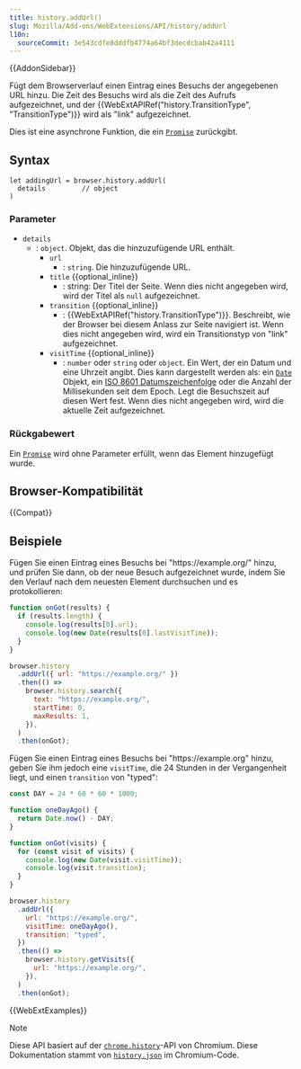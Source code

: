 ```yaml
---
title: history.addUrl()
slug: Mozilla/Add-ons/WebExtensions/API/history/addUrl
l10n:
  sourceCommit: 3e543cdfe8dddfb4774a64bf3decdcbab42a4111
---
```


{{AddonSidebar}}

Fügt dem Browserverlauf einen Eintrag eines Besuchs der angegebenen URL hinzu. Die Zeit des Besuchs wird als die Zeit des Aufrufs aufgezeichnet, und der {{WebExtAPIRef("history.TransitionType", "TransitionType")}} wird als "link" aufgezeichnet.

Dies ist eine asynchrone Funktion, die ein [`Promise`](/de/docs/Web/JavaScript/Reference/Global_Objects/Promise) zurückgibt.

## Syntax

```js-nolint
let addingUrl = browser.history.addUrl(
  details         // object
)
```

### Parameter

- `details`
  - : `object`. Objekt, das die hinzuzufügende URL enthält.
    - `url`
      - : `string`. Die hinzuzufügende URL.
    - `title` {{optional_inline}}
      - : string: Der Titel der Seite. Wenn dies nicht angegeben wird, wird der Titel als `null` aufgezeichnet.
    - `transition` {{optional_inline}}
      - : {{WebExtAPIRef("history.TransitionType")}}. Beschreibt, wie der Browser bei diesem Anlass zur Seite navigiert ist. Wenn dies nicht angegeben wird, wird ein Transitionstyp von "link" aufgezeichnet.
    - `visitTime` {{optional_inline}}
      - : `number` oder `string` oder `object`. Ein Wert, der ein Datum und eine Uhrzeit angibt. Dies kann dargestellt werden als: ein [`Date`](/de/docs/Web/JavaScript/Reference/Global_Objects/Date) Objekt, ein [ISO 8601 Datumszeichenfolge](https://www.iso.org/iso-8601-date-and-time-format.html) oder die Anzahl der Millisekunden seit dem Epoch. Legt die Besuchszeit auf diesen Wert fest. Wenn dies nicht angegeben wird, wird die aktuelle Zeit aufgezeichnet.

### Rückgabewert

Ein [`Promise`](/de/docs/Web/JavaScript/Reference/Global_Objects/Promise) wird ohne Parameter erfüllt, wenn das Element hinzugefügt wurde.

## Browser-Kompatibilität

{{Compat}}

## Beispiele

Fügen Sie einen Eintrag eines Besuchs bei "https\://example.org/" hinzu, und prüfen Sie dann, ob der neue Besuch aufgezeichnet wurde, indem Sie den Verlauf nach dem neuesten Element durchsuchen und es protokollieren:

```js
function onGot(results) {
  if (results.length) {
    console.log(results[0].url);
    console.log(new Date(results[0].lastVisitTime));
  }
}

browser.history
  .addUrl({ url: "https://example.org/" })
  .then(() =>
    browser.history.search({
      text: "https://example.org/",
      startTime: 0,
      maxResults: 1,
    }),
  )
  .then(onGot);
```

Fügen Sie einen Eintrag eines Besuchs bei "https\://example.org" hinzu, geben Sie ihm jedoch eine `visitTime`, die 24 Stunden in der Vergangenheit liegt, und einen `transition` von "typed":

```js
const DAY = 24 * 60 * 60 * 1000;

function oneDayAgo() {
  return Date.now() - DAY;
}

function onGot(visits) {
  for (const visit of visits) {
    console.log(new Date(visit.visitTime));
    console.log(visit.transition);
  }
}

browser.history
  .addUrl({
    url: "https://example.org/",
    visitTime: oneDayAgo(),
    transition: "typed",
  })
  .then(() =>
    browser.history.getVisits({
      url: "https://example.org/",
    }),
  )
  .then(onGot);
```

{{WebExtExamples}}

> [!NOTE]
> Diese API basiert auf der [`chrome.history`](https://developer.chrome.com/docs/extensions/reference/api/history#method-addUrl)-API von Chromium. Diese Dokumentation stammt von [`history.json`](https://chromium.googlesource.com/chromium/src/+/master/chrome/common/extensions/api/history.json) im Chromium-Code.

<!--
// Urheberrecht 2015 The Chromium Authors. Alle Rechte vorbehalten.
//
// Weiterveröffentlichung und Nutzung in Quell- und Binärformen, mit oder ohne
// Änderungen, sind unter den folgenden Bedingungen gestattet:
//
//    * Weiterveröffentlichungen des Quellcodes müssen den obigen
// Urheberrechtshinweis, diese Liste von Bedingungen und den folgenden Haftungsausschluss enthalten.
//    * Weiterveröffentlichungen in binärer Form müssen den obigen
// Urheberrechtshinweis, diese Liste von Bedingungen und den folgenden Haftungsausschluss
// in der Dokumentation und/oder anderen Materialien, die mit der
// Verteilung geliefert werden, enthalten.
//    * Weder der Name von Google Inc. noch die Namen seiner
// Mitwirkenden dürfen verwendet werden, um Produkte, die von dieser Software abgeleitet sind,
// zu unterstützen oder zu bewerben, ohne spezifische vorherige schriftliche Erlaubnis.
//
// DIESE SOFTWARE WIRD VON DEN URHEBERRECHTSINHABERN UND MITWIRKENDEN
// "WIE BESEHEN" BEREITGESTELLT UND JEGLICHE AUSDRÜCKLICHE ODER STILLSCHWEIGENDE
// GEWÄHRLEISTUNGEN, EINSCHLIESSLICH, ABER NICHT BESCHRÄNKT AUF, STILLSCHWEIGENDE
// GEWÄHRLEISTUNGEN DER MARKTTAUGLICHKEIT UND DER EIGNUNG FÜR EINEN BESTIMMTEN ZWECK
// SIND ABGELEHNT. IN KEINEM FALL SIND DIE URHEBERRECHTSINHABER ODER
// MITWIRKENDEN HAFTBAR FÜR JEDWEDE DIREKTEN, INDIREKTEN, BEILÄUFIGEN,
// SPEZIELLEN, EXEMPLARISCHEN ODER FOLGESCHÄDEN (EINSCHLIESSLICH, ABER NICHT
// BESCHRÄNKT AUF, DIE BESCHAFFUNG VON ERSATZGÜTERN ODER
// DIENSTLEISTUNGEN; NUTZUNGSAUSFALLS; DATENVERLUST ODER GEWINNVERLUST;
// GESCHÄFTSUNTERBRECHUNGEN) WIE AUCH IMMER VERURSACHT UND UNTER JEGLICHER
// HAFTUNGSTHEORIE, OB IN VERTRAG, HAFTUNG ODER UNTER
// UNERLAUBTER HANDLUNG (EINSCHLIESSLICH FAHRLÄSSIGKEIT ODER ANDERWEITIG)
// AUS ODER IN VERBINDUNG MIT DER NUTZUNG ODER VERARBEITUNG DIESER
// SOFTWARE, SELBST WENN AUF DIE MÖGLICHKEIT SOLCHER SCHÄDEN HINGEWIESEN
// WURDE.
-->
